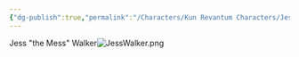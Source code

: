 ```yaml
---
{"dg-publish":true,"permalink":"/Characters/Kun Revantum Characters/Jess Walker/"}
---
```


Jess "the Mess" Walker![JessWalker.png](/img/user/Z.Obsidian/Files/Attachments/JessWalker.png)